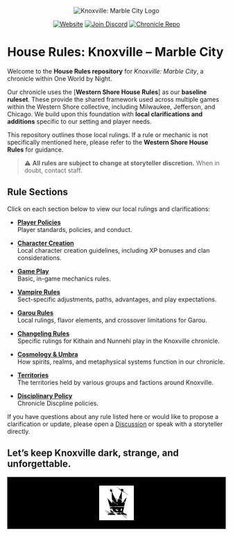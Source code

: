<p align="center">
  <img src="https://owbnknoxville.net/wp-content/uploads/2022/07/mckn-title.png" alt="Knoxville: Marble City Logo" width="400px" />
</p>

<p align="center">
  <a href="https://owbnknoxville.net"><img alt="Website" src="https://img.shields.io/badge/Visit%20Our%20Website-MCKN-blue?style=for-the-badge&logo=worldofdarkness" /></a>
  <a href="https://discord.gg/N5AKyFByth"><img alt="Join Discord" src="https://img.shields.io/discord/799311464086110260?color=%237289DA&label=Discord&logo=discord&style=for-the-badge" /></a>
  <a href="https://github.com/mckn-larp"><img alt="Chronicle Repo" src="https://img.shields.io/badge/Chronicle-Repo-blue?style=for-the-badge&logo=github" /></a>
</p>

# House Rules: Knoxville – Marble City

Welcome to the **House Rules repository** for *Knoxville: Marble City*, a chronicle within One World by Night.

Our chronicle uses the [**Western Shore House Rules**] as our **baseline ruleset**. These provide the shared framework used across multiple games within the Western Shore collective, including Milwaukee, Jefferson, and Chicago. We build upon this foundation with **local clarifications and additions** specific to our setting and player needs.

This repository outlines those local rulings. If a rule or mechanic is not specifically mentioned here, please refer to the **Western Shore House Rules** for guidance.

> ⚠️ **All rules are subject to change at storyteller discretion.** When in doubt, contact staff.


## Rule Sections

Click on each section below to view our local rulings and clarifications:

- [**Player Policies**](./players/README.md)  
  Player standards, policies, and conduct.

- [**Character Creation**](./creation/README.md)  
  Local character creation guidelines, including XP bonuses and clan considerations.

- [**Game Play**](./gameplay/README.md)  
  Basic, in-game mechanics rules.

- [**Vampire Rules**](./vampire/README.md)  
  Sect-specific adjustments, paths, advantages, and play expectations.
  
- [**Garou Rules**](./garou/README.md)  
  Local rulings, flavor elements, and crossover limitations for Garou.

- [**Changeling Rules**](./changeling/README.md)  
  Specific rulings for Kithain and Nunnehi play in the Knoxville chronicle.

- [**Cosmology & Umbra**](./cosmology/README.md)  
  How spirits, realms, and metaphysical systems function in our chronicle.

- [**Territories**](./territory/README.md)  
  The territories held by various groups and factions around Knoxville.

- [**Disciplinary Policy**](./discipline/README.md)  
  Chronicle Discpline policies.

If you have questions about any rule listed here or would like to propose a clarification or update, please open a [Discussion](https://github.com/mckn-larp/house-rules/discussions) or speak with a storyteller directly.

Let’s keep Knoxville dark, strange, and unforgettable.
-----
<p align="center" style="background-color: #000; padding: 20px;">
  <img src="https://raw.githubusercontent.com/mckn-larp/.github/main/profile/05-queen-glow.png" alt="Knoxville Crown Footer" width="80" style="margin: 0 20px; vertical-align: middle;" />
</p>
